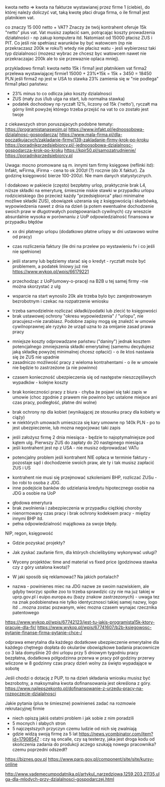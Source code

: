 kwota netto => kwota na fakturze wystawianej przez firme 1 (ciebie),
do której należy doliczyć vat, taką kwotę płaci druga firma, o ile firma1 jest platnikiem vat.

co znaczy  15 000 netto + VAT?  Znaczy że twój kontrahent oferuje 15k "netto" plus vat. Vat musisz zapłacić sam, potrącając koszty prowadzenia działalności - np zakup komputera itd. Natomiast od 15000 płacisz ZUS i PIT.  Co jeśli nie spełniasz warunków by być watowcem (np nie przekraczasz 200k w roku?) wtedy nie płacisz watu - jesli wybierzesz taki typ dzialalnosci (mozesz wybrac ze chcesz byc watowcem nawet nie przekraczajac 200k ale to sie przewaznie oplaca mniej).

przykladowo firma1: kwota netto 15k i firma1 jest płatnikiem vat
firma2 przelewa wystawiającej firmie1 15000 + 23%*15k = 15k + 3450 = 18450 PLN
jeśli firma2 np jest w USA to stawka 23% zamienia się w "nie podlega"
firma1 płaci państwu:
- 23% minus to co odlicza jako koszty dzialalnosci
- ZUS (mały zus i/lub ulga na start, lub normalna stawka)
- podatek dochodowy np ryczałt 12%, liczony od 15k ('netto'), ryczałt ma górny limit powyżej którego trzeba przejść na vat
to co zostało jest twoje


z ciekawszych stron poruszajacych podobne tematy:
https://programistanaswoim.pl
https://www.infakt.pl/jednoosobowa-dzialalnosc-gospodarcza/
https://www.mala-firma.pl/dla-poczatkujacych/zakladanie-firmy/139-zakladanie-firmy-krok-po-kroku
https://poradnikprzedsiebiorcy.pl/-jednoosobowa-dzialalnosc-gospodarcza-krok-po-kroku
https://kpir50.pl/samozatrudnienie/
https://poradnikprzedsiebiorcy.pl

Uwaga: mocno promowane są m. innymi tam firmy księgowe (reflinki itd): Infakt, wFirma, iFirma - cena to ok 200zł (?) rocznie (do X faktur).
Za godzinę księgowość bierze 100-200zl. Nie mam danych statystycznych.

I dodakowo w pakiecie (często) bezpłatny urlop, praktycznie brak L4, niższe składki na emeryturę, śmiesznie niskie stawki w przypadku urlopu rodzicielskiego (bo przecież każdy "przedsiębiorca" płaci minimalne możliwe składki ZUS), obowiązek użerania się z księgowością i skarbówką, wypowiedzenia nawet z dnia na dzień (a potem ewentualne dochodzenie swoich praw w długotrwałych postępowaniach cywilnych) czy wreszcie absurdalnie wysoka w porównaniu z UoP odpowiedzialność finansowa w przypadku błędów


* xx dni płatnego urlopu (dodatkowo płatne urlopy w dni ustawowo wolne od pracy)
* czas rozliczenia faktury (ile dni na przelew po wystawieniu fv i co jeśli nie spełnione)

* jeśli staramy lub będziemy starać się o kredyt - rycztałt może być problemem, a podatek liniowy już nie https://www.wykop.pl/wpis/66179221
* przechodząc z UoP(umowy-o-pracę) na B2B u tej samej firmy -nie można skorzystać z ulg

* wsparcie na start wynosilo 20k ale trzeba bylo byc zarejestrowanym bezrobotnym i czekac na rozpatrzenie wniosku
- trzeba samodzielnie rozliczać składki/podatki lub zlecić to księgowości
- brak ustawowej ochrony "okresu wypowiedzenia" / "urlopu", nie pracujesz=nie zarabiasz. Podobne zapisy mogą się znaleźć w umowie cywilnoprawnej ale ryzyko że urząd uzna to za omijanie zasad prawa pracy
+ mniejsze koszty odprowadzane państwu ("daniny") jednak kosztem potencjalnego zmniejszenia składki emerytalnej (samemu decydujesz jaką składkę powyżej minimalnej chcesz opłacić) - o ile ktoś nastawia się że ZUS nie upadnie
+ zasadniczo możliwość pracy z wieloma kontrahentami - o ile w umowie nie będzie to zastrzeżone (a nie powinno)
- czasem konieczność ubezpieczenia się od następstw nieszczęśliwych wypadków - kolejne koszty
+ brak konieczności pracy z biura - chyba że pojawi się taki zapis w umowie (choc zgodnie z prawem nie powinno byc ustalone miejsce ani czas pracy, podległość, płatne dni wolne)
- brak ochrony np dla kobiet (wynikającej ze stosunku pracy dla kobiety w ciąży)
- w niektórych umowach umieszcza się kary umowne np 140k PLN - po to jest ubezpieczenie, lub mozna negocjowac taki zapis
+ jeśli założysz firmę 2 dnia miesiąca - będzie to najoptymalniejsze pod kątem ulg. Pierwszy ZUS do zapłaty do 20 następnego miesiąca
+ jeśli kontrahent jest np z USA - nie musisz odprowadzać VATu
- potencjalny problem jeśli kontrahent NIE opłaca w terminie faktury - pozostaje sąd i dochodzenie swoich praw, ale ty i tak musisz zapłacić ZUS i US
* kontrahent nie musi się przejmować szkoleniami BHP, rozliczać ZUSu - bo robi to osoba z JDG.
* inne podejście banków do udzielania kredytu hipotecznego osobie na JDG a osobie na UoP

- głodowa emerytura
- brak zwolnienia i zabezpieczenia w przypadku ciężkiej choroby
- nienormowany czas pracy i brak ochrony kodeksem pracy - między innymi BHP itd.
- pełna odpowiedzialność majątkowa za swoje błędy.


NIP, regon, księgowość

- Gdzie pozyskać projekty?
- Jak zyskać zaufanie firm, dla których chcielibyśmy wykonywać usługi?
- Wyceny projektów: time and material vs fixed price (godzinowa stawka czy z góry ustalona kwota)?
- W jaki sposób się reklamować? Na jakich portalach?

- nazwa - powinienes miec na JDG nazwe ze swoim nazwiskiem, ale gdyby tworzyc spolke zoo to trzeba sprawdzic czy nie ma juz takiej w uprp.gov.pl i euipo.europa.eu (bazy znakow zastrzezonych) - uwaga tez na znak podobienstwa nie tylko identycznosci takiej samej nazwy, logo itd ...mozna zostac pozwanym, wiec mozna czasem wynajac rzecznika patentowego


https://www.wykop.pl/wpis/67742123/jest-tu-jakis-programista15k-ktory-pracuje-dla-fir/
https://www.wykop.pl/wpis/67741607/b2b-ksiegowosc-pytanie-finanse-firma-pytanie-chce-/


odprawa emerytalna dla każdego
dodatkowe ubezpieczenie emerytalne dla każdego chętnego
dopłata do okularów
obowiązkowe badania pracownicze co 3 lata
domyślnie 20 dni urlopu przy 5 dniowym tygodniu pracy
bezpłatna, dodatkowa półgodzinna przerwa w pracy
pół godziny przerwy wliczone w 8 godzinny czas pracy
dzień wolny za święto wypadające w sobotę


Jeśli chodzi o dotację z PUP, to na dzień składania wniosku musisz być bezrobotny, a maksymalna kwota dofinansowania jest określona z góry.
https://www.najlepszekonto.pl/dofinansowanie-z-urzedu-pracy-na-rozpoczecie-dzialalnosci


Jakie pytania (plus te śmieszne) powinieneś zadać na rozmowie rekrutacyjnej firmie

- niech opiszą jakiś ostatni problem i jak sobie z nim poradzili
- 5 mocnych i słabych stron
- 5 najczęstszych przyczyn czemu ludzie od nich się zwalniają
- gdzie widzą swoją firmę za 5 lat
  https://news.ycombinator.com/item?id=17908547
  : czy są oncalle, czy są testerzy, jaka jest droga kodu od skończenia zadania do produkcji aczego szukają nowego pracownika? czemu poprzedni odszedł?



https://biznes.gov.pl
https://www.parp.gov.pl/component/site/site/kursy-online


http://www.vademecumpodatnika.pl/artykul_narzedziowa,1259,203,21135,ulga-dla-mlodych-przy-dzialalnosci-gospodarczej.html
